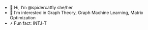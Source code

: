 - 👋 Hi, I’m @spidercatfly she/her
- 👀 I’m interested in Graph Theory, Graph Machine Learning, Matrix Optimization
- ⚡ Fun fact: INTJ-T

<!---
spidercatfly/spidercatfly is a ✨ special ✨ repository because its `README.md` (this file) appears on your GitHub profile.
You can click the Preview link to take a look at your changes.
--->
